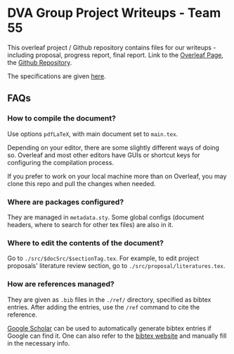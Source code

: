 # DVA Group Project Writeups - Team 55

This overleaf project / Github repository contains files for our writeups - including proposal, progress report, final report. Link to the [Overleaf Page](https://www.overleaf.com/project/6597a11521d727340d7dbdca), the [Github Repository](https://github.com/ZebraAlgebra/dva-project-writeups).

The specifications are given [here](https://docs.google.com/document/u/0/d/e/2PACX-1vSlYrMw402tL3F95ay-AaptTdF80UOER-gne_O0kqbuuk6WXrlsjwaYjjS0Jyl95dXYyDLjh9DR1mln/pub?pli=1).

## FAQs

### How to compile the document?

Use options `pdfLaTeX`, with main document set to `main.tex`.

Depending on your editor, there are some slightly different ways of doing so. Overleaf and most other editors have GUIs or shortcut keys for configuring the compilation process.

If you prefer to work on your local machine more than on Overleaf, you may clone this repo and pull the changes when needed.

### Where are packages configured?

They are managed in `metadata.sty`. Some global configs (document headers, where to search for other tex files) are also in it.

### Where to edit the contents of the document?

Go to `./src/$docSrc/$sectionTag.tex`. For example, to edit project proposals' literature review section, go to `./src/proposal/literatures.tex`.

### How are references managed?

They are given as `.bib` files in the `./ref/` directory, specified as bibtex entries. After adding the entries, use the `/ref` command to cite the reference.

[Google Scholar](https://scholar.google.com/) can be used to automatically generate bibtex entries if Google can find it. One can also refer to the [bibtex website](https://www.bibtex.com/e/entry-types/) and manually fill in the necessary info.